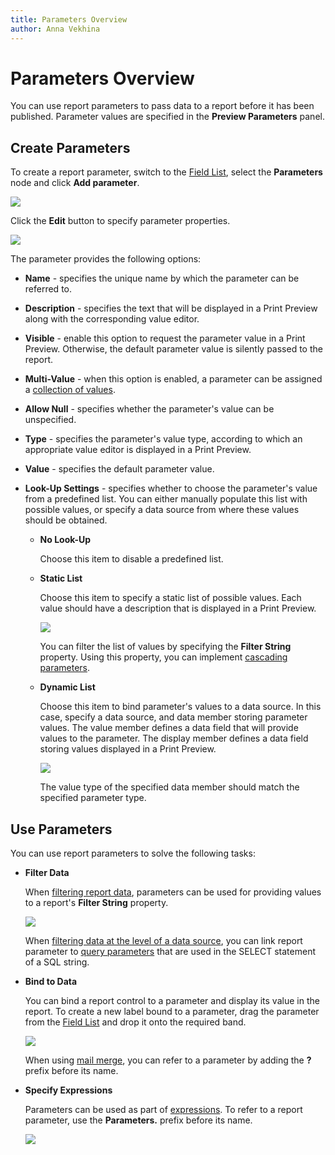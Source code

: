```yaml
---
title: Parameters Overview
author: Anna Vekhina
---
```

# Parameters Overview

You can use report parameters to pass data to a report before it has been published. Parameter values are specified in the **Preview Parameters** panel.

## <a name="createparameters"></a>Create Parameters
To create a report parameter, switch to the [Field List](../../report-designer-tools/ui-panels/field-list.md), select the **Parameters** node and click **Add parameter**.

![](../../../../images/eurd-web-parameters-add-parameter-via-field-list.png)

Click the **Edit** button to specify parameter properties. 

![](../../../../images/eurd-web-parameters-parameter-properties.png)

The parameter provides the following options:

* **Name** - specifies the unique name by which the parameter can be referred to.
* **Description** - specifies the text that will be displayed in a Print Preview along with the corresponding value editor.
* **Visible** - enable this option to request the parameter value in a Print Preview. Otherwise, the default parameter value is silently passed to the report.
* **Multi-Value** - when this option is enabled, a parameter can be assigned a [collection of values](create-multi-value-and-cascading-parameters.md).
* **Allow Null** - specifies whether the parameter's value can be unspecified. 
* **Type** - specifies the parameter's value type, according to which an appropriate value editor is displayed in a Print Preview.
* **Value** - specifies the default parameter value.

* **Look-Up Settings** - specifies whether to choose the parameter's value from a predefined list. You can either manually populate this list with possible values, or specify a data source from where these values should be obtained.

    * **No Look-Up**
        
        Choose this item to disable a predefined list.

    * **Static List**
		
		Choose this item to specify a static list of possible values. Each value should have a description that is displayed in a Print Preview.
		
		![](../../../../images/eurd-web-parameters-static-values.png)
        
        You can filter the list of values by specifying the **Filter String** property. Using this property, you can implement [cascading parameters](create-multi-value-and-cascading-parameters.md).
	
	* **Dynamic List**
		
		Choose this item to bind parameter's values to a data source. In this case, specify a data source, and data member storing parameter values. The value member defines a data field that will provide values to the parameter. The display member defines a data field storing values displayed in a Print Preview.
		
		![](../../../../images/eurd-web-parameters-dynamic-values.png)
		
		The value type of the specified data member should match the specified parameter type.
		
		
		
	



## <a name="useparameters"></a>Use Parameters
You can use report parameters to solve the following tasks:

* **Filter Data**
	
	When [filtering report data](../filter-data/filter-data-at-the-report-level.md), parameters can be used for providing values to a report's **Filter String** property.
	
	![](../../../../images/eurd-web-parameters-in-filter-string.png)
	
	When [filtering data at the level of a data source](../filter-data/filter-data-at-the-data-source-level.md), you can link report parameter to [query parameters](use-query-parameters.md) that are used in the SELECT statement of a SQL string.

* **Bind to Data**
	
	You can bind a report control to a parameter and display its value in the report. To create a new label bound to a parameter, drag the parameter from the [Field List](../../report-designer-tools/ui-panels/field-list.md) and drop it onto the required band.
	
	![](../../../../images/eurd-web-parameters-for-data-binding.png)
	
	When using [mail merge](../../bind-to-data/use-embedded-fields-mail-merge.md), you can refer to a parameter by adding the **?** prefix before its name.

* **Specify Expressions**
    
    Parameters can be used as part of [expressions](../../use-expressions.md). To refer to a report parameter, use the **Parameters.** prefix before its name.

    ![](../../../../images/eurd-web-parameters-in-expression-editor.png)